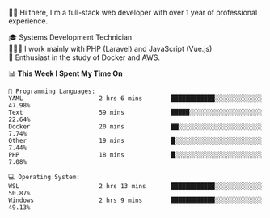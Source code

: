 🧑🏻 Hi there, I'm a full-stack web developer with over 1 year of professional experience.

🎓 Systems Development Technician<br/>
🧑🏻‍💻 I work mainly with PHP (Laravel) and JavaScript (Vue.js)<br/>
📘 Enthusiast in the study of Docker and AWS.<br/>

<!--START_SECTION:waka-->
📊 **This Week I Spent My Time On** 

```text
💬 Programming Languages: 
YAML                     2 hrs 6 mins        ████████████░░░░░░░░░░░░░   47.98% 
Text                     59 mins             █████░░░░░░░░░░░░░░░░░░░░   22.64% 
Docker                   20 mins             ██░░░░░░░░░░░░░░░░░░░░░░░   7.74% 
Other                    19 mins             █░░░░░░░░░░░░░░░░░░░░░░░░   7.44% 
PHP                      18 mins             █░░░░░░░░░░░░░░░░░░░░░░░░   7.08%

💻 Operating System: 
WSL                      2 hrs 13 mins       ████████████░░░░░░░░░░░░░   50.87% 
Windows                  2 hrs 9 mins        ████████████░░░░░░░░░░░░░   49.13%

```


<!--END_SECTION:waka-->

